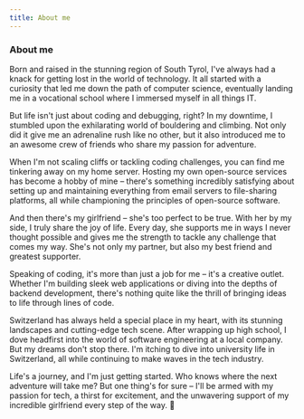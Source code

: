 ```yaml
---
title: About me
---
```


### About me

Born and raised in the stunning region of South Tyrol, I've always had a knack for getting lost in the world of technology. It all started with a curiosity that led me down the path of computer science, eventually landing me in a vocational school where I immersed myself in all things IT.

But life isn't just about coding and debugging, right? In my downtime, I stumbled upon the exhilarating world of bouldering and climbing. Not only did it give me an adrenaline rush like no other, but it also introduced me to an awesome crew of friends who share my passion for adventure.

When I'm not scaling cliffs or tackling coding challenges, you can find me tinkering away on my home server. Hosting my own open-source services has become a hobby of mine – there's something incredibly satisfying about setting up and maintaining everything from email servers to file-sharing platforms, all while championing the principles of open-source software.

And then there's my girlfriend – she's too perfect to be true. With her by my side, I truly share the joy of life. Every day, she supports me in ways I never thought possible and gives me the strength to tackle any challenge that comes my way. She's not only my partner, but also my best friend and greatest supporter.

Speaking of coding, it's more than just a job for me – it's a creative outlet. Whether I'm building sleek web applications or diving into the depths of backend development, there's nothing quite like the thrill of bringing ideas to life through lines of code.

Switzerland has always held a special place in my heart, with its stunning landscapes and cutting-edge tech scene. After wrapping up high school, I dove headfirst into the world of software engineering at a local company. But my dreams don't stop there. I'm itching to dive into university life in Switzerland, all while continuing to make waves in the tech industry.

Life's a journey, and I'm just getting started. Who knows where the next adventure will take me? But one thing's for sure – I'll be armed with my passion for tech, a thirst for excitement, and the unwavering support of my incredible girlfriend every step of the way. 🚀